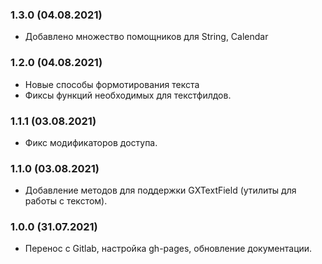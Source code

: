 ### 1.3.0 (04.08.2021)

- Добавлено множество помощников для String, Calendar

### 1.2.0 (04.08.2021)

- Новые способы формотирования текста
- Фиксы функций необходимых для текстфилдов.

### 1.1.1 (03.08.2021)

- Фикс модификаторов доступа.

### 1.1.0 (03.08.2021)

- Добавление методов для поддержки GXTextField (утилиты для работы с текстом).

### 1.0.0 (31.07.2021)

- Перенос с Gitlab, настройка gh-pages, обновление документации.